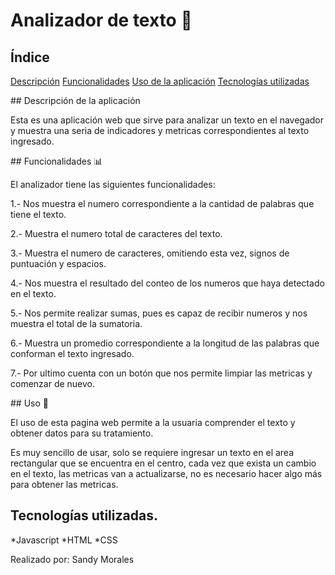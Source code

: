 # Analizador de texto 📝
## Índice
[Descripción](#descripcion) 
[Funcionalidades](#funcionalidades)
[Uso de la aplicación](#uso)
[Tecnologías utilizadas](#tec)

<div id='descripcion'/>
## Descripción de la aplicación

Esta es una aplicación web que sirve para analizar un texto en el navegador y muestra una seria de indicadores y metricas correspondientes al texto ingresado.

<div id='funcionalidades'/>
## Funcionalidades 📊

El analizador tiene las siguientes funcionalidades:

1.- Nos muestra el numero correspondiente a la cantidad de palabras que tiene el texto.

2.- Muestra el numero total de caracteres del texto.

3.- Muestra el numero de caracteres, omitiendo esta vez, signos de puntuación y espacios.

4.- Nos muestra el resultado del conteo de los numeros que haya detectado en el texto.

5.- Nos permite realizar sumas, pues es capaz de recibir numeros y nos muestra el total de la sumatoria.

6.- Muestra un promedio correspondiente a la longitud de las palabras que conforman el texto ingresado.

7.- Por ultimo cuenta con un botón que nos permite limpiar las metricas y comenzar de nuevo.
<div id='uso'/>
## Uso 📜

El uso de esta pagina web permite a la usuaria comprender el texto y obtener datos para su tratamiento.

Es muy sencillo de usar, solo se requiere ingresar un texto en el area rectangular que se encuentra en el centro, cada vez que exista un cambio en el texto, las metricas van a actualizarse, no es necesario hacer algo más para obtener las metricas.

<div id='tec'/>

## Tecnologías utilizadas.

*Javascript
*HTML 
*CSS 

Realizado por: Sandy Morales 
